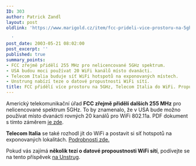 ```yaml
---
ID: 303
author: Patrick Zandl
layout: post
oldlink: 'https://www.marigold.cz/item/fcc-prideli-vice-prostoru-na-5ghz-telecom-italia-do-wifi-propustnost-wifi-siti

  '
post_date: 2003-05-21 08:02:00
post_excerpt: ''
published: true
summary_points:
- FCC zřejmě přidělí 255 MHz pro nelicencované 5GHz spektrum.
- USA budou moci používat 20 WiFi kanálů místo dvanácti.
- Telecom Italia buduje síť WiFi hotspotů na exponovaných místech.
- Unstrung nabízí teze o datové propustnosti WiFi sítí.
title: FCC přidělí více prostoru na 5GHz, Telecom Italia do WiFi. Propustnost WiFi sítí
---
```


<p>
Americký telekomunikační úřad <STRONG>FCC zřejmě přidělí dalších 255 MHz</STRONG> pro nelicencované spektrum 5GHz. To by znamenalo, že v USA bude možno používat místo dvanácti rovných 20 kanálů pro WiFi 802.11a. PDF dokument s tímto záměrem <A href="http://hraunfoss.fcc.gov/edocs_public/attachmatch/DOC-234566A1.pdf" target=_blank>je zde</A>. </p>

<p>
<STRONG>Telecom Italia</STRONG> se také rozhodl jít do WiFi a postavit si síť hotspotů na exponovaných lokalitách. <A href="http://www.unstrung.com/document.asp?doc_id=34168" target=_blank>Podrobnosti zde.</A> </p>

<p>
Pokud vás zajímá <STRONG>několik tezí o datové propoustnosti WiFi sítí</STRONG>, podívejte se na tento příspěvek <A href="http://www.unstrung.com/boards/message.asp?msg_id=75851" target=_blank>na Unstrug</A>. </p>